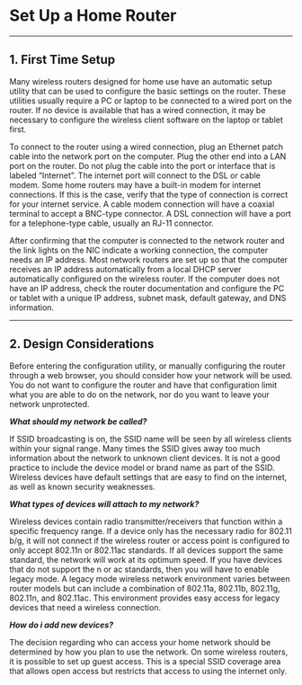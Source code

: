 # **Set Up a Home Router**

---

## **1. First Time Setup**

Many wireless routers designed for home use have an automatic setup utility that can be used to configure the basic settings on the router. These utilities usually require a PC or laptop to be connected to a wired port on the router. If no device is available that has a wired connection, it may be necessary to configure the wireless client software on the laptop or tablet first.

To connect to the router using a wired connection, plug an Ethernet patch cable into the network port on the computer. Plug the other end into a LAN port on the router. Do not plug the cable into the port or interface that is labeled “Internet”. The internet port will connect to the DSL or cable modem. Some home routers may have a built-in modem for internet connections. If this is the case, verify that the type of connection is correct for your internet service. A cable modem connection will have a coaxial terminal to accept a BNC-type connector. A DSL connection will have a port for a telephone-type cable, usually an RJ-11 connector.

After confirming that the computer is connected to the network router and the link lights on the NIC indicate a working connection, the computer needs an IP address. Most network routers are set up so that the computer receives an IP address automatically from a local DHCP server automatically configured on the wireless router. If the computer does not have an IP address, check the router documentation and configure the PC or tablet with a unique IP address, subnet mask, default gateway, and DNS information.

---

## **2. Design Considerations**

Before entering the configuration utility, or manually configuring the router through a web browser, you should consider how your network will be used. You do not want to configure the router and have that configuration limit what you are able to do on the network, nor do you want to leave your network unprotected.

***What should my network be called?***

If SSID broadcasting is on, the SSID name will be seen by all wireless clients within your signal range. Many times the SSID gives away too much information about the network to unknown client devices. It is not a good practice to include the device model or brand name as part of the SSID. Wireless devices have default settings that are easy to find on the internet, as well as known security weaknesses.

***What types of devices will attach to my network?***

Wireless devices contain radio transmitter/receivers that function within a specific frequency range. If a device only has the necessary radio for 802.11 b/g, it will not connect if the wireless router or access point is configured to only accept 802.11n or 802.11ac standards. If all devices support the same standard, the network will work at its optimum speed. If you have devices that do not support the n or ac standards, then you will have to enable legacy mode. A legacy mode wireless network environment varies between router models but can include a combination of 802.11a, 802.11b, 802.11g, 802.11n, and 802.11ac. This environment provides easy access for legacy devices that need a wireless connection.

***How do i add new devices?***

The decision regarding who can access your home network should be determined by how you plan to use the network. On some wireless routers, it is possible to set up guest access. This is a special SSID coverage area that allows open access but restricts that access to using the internet only.